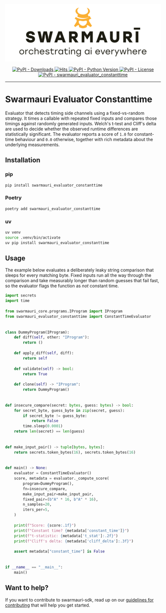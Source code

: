 ![Swarmauri Logo](https://github.com/swarmauri/swarmauri-sdk/blob/3d4d1cfa949399d7019ae9d8f296afba773dfb7f/assets/swarmauri.brand.theme.svg)

<p align="center">
    <a href="https://pypi.org/project/swarmauri_evaluator_constanttime/">
        <img src="https://img.shields.io/pypi/dm/swarmauri_evaluator_constanttime" alt="PyPI - Downloads"/>
    </a>
    <a href="https://hits.sh/github.com/swarmauri/swarmauri-sdk/tree/master/pkgs/standards/swarmauri_evaluator_constanttime/">
        <img alt="Hits" src="https://hits.sh/github.com/swarmauri/swarmauri-sdk/tree/master/pkgs/standards/swarmauri_evaluator_constanttime.svg"/>
    </a>
    <a href="https://pypi.org/project/swarmauri_evaluator_constanttime/">
        <img src="https://img.shields.io/pypi/pyversions/swarmauri_evaluator_constanttime" alt="PyPI - Python Version"/>
    </a>
    <a href="https://pypi.org/project/swarmauri_evaluator_constanttime/">
        <img src="https://img.shields.io/pypi/l/swarmauri_evaluator_constanttime" alt="PyPI - License"/>
    </a>
    <a href="https://pypi.org/project/swarmauri_evaluator_constanttime/">
        <img src="https://img.shields.io/pypi/v/swarmauri_evaluator_constanttime?label=swarmauri_evaluator_constanttime&color=green" alt="PyPI - swarmauri_evaluator_constanttime"/>
    </a>
</p>

---

# Swarmauri Evaluator Constanttime

Evaluator that detects timing side channels using a fixed-vs-random strategy.
It times a callable with repeated fixed inputs and compares those timings against
randomly generated inputs. Welch's t-test and Cliff's delta are used to decide
whether the observed runtime differences are statistically significant. The
evaluator reports a score of `1.0` for constant-time behaviour and `0.0`
otherwise, together with rich metadata about the underlying measurements.

## Installation

### pip

```bash
pip install swarmauri_evaluator_constanttime
```

### Poetry

```bash
poetry add swarmauri_evaluator_constanttime
```

### uv

```bash
uv venv
source .venv/bin/activate
uv pip install swarmauri_evaluator_constanttime
```

## Usage

The example below evaluates a deliberately leaky string comparison that sleeps
for every matching byte. Fixed inputs run all the way through the comparison and
take measurably longer than random guesses that fail fast, so the evaluator
flags the function as *not* constant time.

```python
import secrets
import time

from swarmauri_core.programs.IProgram import IProgram
from swarmauri_evaluator_constanttime import ConstantTimeEvaluator


class DummyProgram(IProgram):
    def diff(self, other: "IProgram"):
        return ()

    def apply_diff(self, diff):
        return self

    def validate(self) -> bool:
        return True

    def clone(self) -> "IProgram":
        return DummyProgram()


def insecure_compare(secret: bytes, guess: bytes) -> bool:
    for secret_byte, guess_byte in zip(secret, guess):
        if secret_byte != guess_byte:
            return False
        time.sleep(0.0001)
    return len(secret) == len(guess)


def make_input_pair() -> tuple[bytes, bytes]:
    return secrets.token_bytes(16), secrets.token_bytes(16)


def main() -> None:
    evaluator = ConstantTimeEvaluator()
    score, metadata = evaluator._compute_score(
        program=DummyProgram(),
        fn=insecure_compare,
        make_input_pair=make_input_pair,
        fixed_pair=(b"A" * 16, b"A" * 16),
        n_samples=20,
        iters_per=5,
    )

    print(f"Score: {score:.1f}")
    print(f"Constant time? {metadata['constant_time']}")
    print(f"t-statistic: {metadata['t_stat']:.2f}")
    print(f"Cliff's delta: {metadata['cliff_delta']:.3f}")

    assert metadata["constant_time"] is False


if __name__ == "__main__":
    main()
```

## Want to help?

If you want to contribute to swarmauri-sdk, read up on our [guidelines for contributing](https://github.com/swarmauri/swarmauri-sdk/blob/master/contributing.md) that will help you get started.

